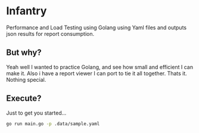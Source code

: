 # Infantry
Performance and Load Testing using Golang using Yaml files and outputs json results for report consumption.

## But why?
Yeah well I wanted to practice Golang, and see how small and efficient I can make it. Also i have a report viewer I can port to tie it all together. Thats it. Nothing special.

## Execute?
Just to get you started...
```bash
go run main.go -p .data/sample.yaml 
```